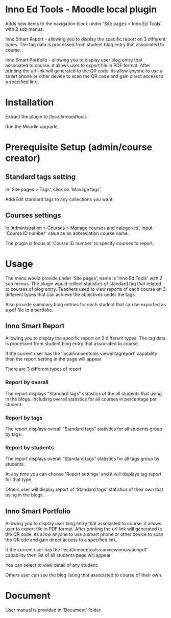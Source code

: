 Inno Ed Tools - Moodle local plugin
========================

Adds new items to the navigation block under 'Site pages > Inno Ed Tools' with 2 sub menus. 

Inno Smart Report - allowing you to display the specific report on 3 different types. The tag data is processed from student blog entry that associated to course.

Inno Smart Portfolio - allowing you to display user blog entry that associated to course. it allows user to export file in PDF format. After printing the url link will generated to the QR code. its allow anyone to use a smart phone or other device to scan the QR code and gain direct access to a specified link.

# Installation

Extract the plugin to /local/innoedtools

Run the Moodle upgrade.

# Prerequisite Setup (admin/course creator)

## Standard tags setting

In 'Site pages > Tags', click on 'Manage tags'

Add/Edit standard tags to any collections you want

## Courses settings

In 'Administration > Courses > Manage courses and categories', input 'Course ID number' value as an abbreviation course name.

The plugin is focus at 'Course ID number' to specify courses to report.

# Usage

The menu would provide under 'Site pages', name is 'Inno Ed Tools' with 2 sub menus. The plugin would collect statistics of standard tag that related to courses of blog entry. Teachers used to view reports of each course on 3 different types that can achieve the objectives under the tags.

Also provide summary blog entries for each student that can be exported as a pdf file to a portfolio.

## Inno Smart Report

Allowing you to display the specific report on 3 different types. The tag data is processed from student blog entry that associated to course.

If the current user has the 'local/innoedtools:viewalltagreport' capability then the report setting in the page will appear

There are 3 different types of report

### Report by overall

The report displays “Standard tags” statistics of the all students that using in the blogs. Including overall statistics for all courses in percentage per student.

### Report by tags

The report displays overall “Standard tags” statistics for all students group by tags.

### Report by students

The report displays overall “Standard tags” statistics for all tags group by students.

At any time you can choose 'Report settings' and it will displays tag report for that type.

Others user will display report of 'Standard tags' statistics of their own that using in the blogs.

## Inno Smart Portfolio

Allowing you to display user blog entry that associated to course. it allows user to export file in PDF format. After printing the url link will generated to the QR code. its allow anyone to use a smart phone or other device to scan the QR cde and gain direct access to a specified link.

If the current user has the 'local/innoedtools:canviewinnovationpdf' capability then list of all students page will appear

You can select to view detail of any student.

Others user can see the blog listing that associated to course of their own.

# Document

User manual is provided in 'Document' folder.